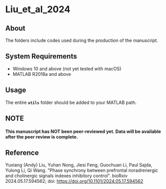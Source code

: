 # Liu_et_al_2024
## About
The folders include codes used during the production of the manuscript.

## System Requirements
- Windows 10 and above (not yet tested with macOS)
- MATLAB R2018a and above

## Usage
The entire **`utils`** folder should be added to your MATLAB path.

## NOTE
#### This manuscript has NOT been peer-reviewed yet. Data will be available after the peer review is complete.
## Reference
Yuxiang (Andy) Liu, Yuhan Nong, Jiesi Feng, Guochuan Li, Paul Sajda, Yulong Li, Qi Wang. "Phase synchrony between prefrontal noradrenergic and cholinergic signals indexes inhibitory control". bioRxiv 2024.05.17.594562; doi: https://doi.org/10.1101/2024.05.17.594562
